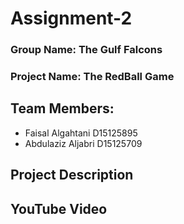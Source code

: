 # Assignment-2

### Group Name: The Gulf Falcons
### Project Name: The RedBall Game 
## Team Members: 
* Faisal Algahtani D15125895
* Abdulaziz Aljabri D15125709


## Project Description 
## YouTube Video 
